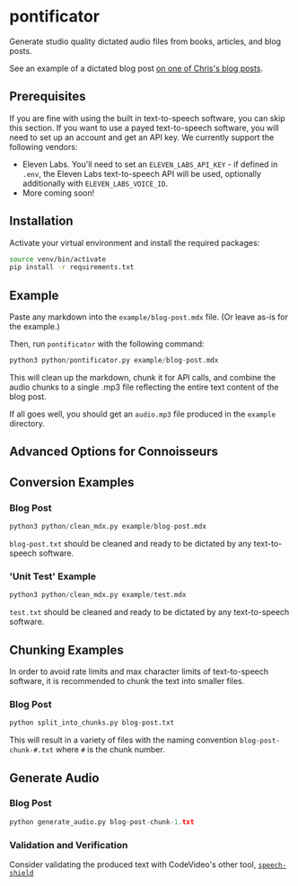 # pontificator

Generate studio quality dictated audio files from books, articles, and blog posts.

See an example of a dictated blog post [on one of Chris's blog posts](https://chrisfrew.in/blog/blazor-on-netlify-with-environment-variables/).

## Prerequisites

If you are fine with using the built in text-to-speech software, you can skip this section. If you want to use a payed text-to-speech software, you will need to set up an account and get an API key. We currently support the following vendors:

- Eleven Labs. You'll need to set an `ELEVEN_LABS_API_KEY` - if defined in `.env`, the Eleven Labs text-to-speech API will be used, optionally additionally with `ELEVEN_LABS_VOICE_ID`.
- More coming soon!


## Installation

Activate your virtual environment and install the required packages:

```bash
source venv/bin/activate
pip install -r requirements.txt
```

## Example

Paste any markdown into the `example/blog-post.mdx` file. (Or leave as-is for the example.)

Then, run `pontificator` with the following command:

```python
python3 python/pontificator.py example/blog-post.mdx
```

This will clean up the markdown, chunk it for API calls, and combine the audio chunks to a single .mp3 file reflecting the entire text content of the blog post.

If all goes well, you should get an `audio.mp3` file produced in the `example` directory.

## Advanced Options for Connoisseurs

## Conversion Examples

### Blog Post

```python
python3 python/clean_mdx.py example/blog-post.mdx
```

`blog-post.txt` should be cleaned and ready to be dictated by any text-to-speech software.

### 'Unit Test' Example

```python
python3 python/clean_mdx.py example/test.mdx
```

`test.txt` should be cleaned and ready to be dictated by any text-to-speech software.


## Chunking Examples

In order to avoid rate limits and max character limits of text-to-speech software, it is recommended to chunk the text into smaller files.

### Blog Post

```python
python split_into_chunks.py blog-post.txt
```

This will result in a variety of files with the naming convention `blog-post-chunk-#.txt` where `#` is the chunk number.

## Generate Audio

### Blog Post

```python
python generate_audio.py blog-post-chunk-1.txt
```

### Validation and Verification

Consider validating the produced text with CodeVideo's other tool, [`speech-shield`](https://github.com/codevideo/speech-shield)